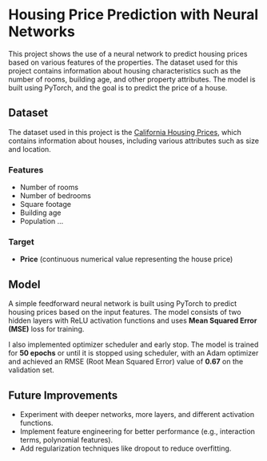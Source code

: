 # Housing Price Prediction with Neural Networks

This project shows the use of a neural network to predict housing prices based on various features of the properties. The dataset used for this project contains information about housing characteristics such as the number of rooms, building age, and other property attributes. The model is built using PyTorch, and the goal is to predict the price of a house.

## Dataset

The dataset used in this project is the [California Housing Prices](https://www.kaggle.com/datasets/camnugent/california-housing-prices), which contains information about houses, including various attributes such as size and location.

### Features

- Number of rooms
- Number of bedrooms
- Square footage
- Building age
- Population
  ...

### Target

- **Price** (continuous numerical value representing the house price)

## Model

A simple feedforward neural network is built using PyTorch to predict housing prices based on the input features. The model consists of two hidden layers with ReLU activation functions and uses **Mean Squared Error (MSE)** loss for training.

I also implemented optimizer scheduler and early stop. The model is trained for **50 epochs** or until it is stopped using scheduler, with an Adam optimizer and achieved an RMSE (Root Mean Squared Error) value of **0.67** on the validation set.

## Future Improvements

- Experiment with deeper networks, more layers, and different activation functions.
- Implement feature engineering for better performance (e.g., interaction terms, polynomial features).
- Add regularization techniques like dropout to reduce overfitting.